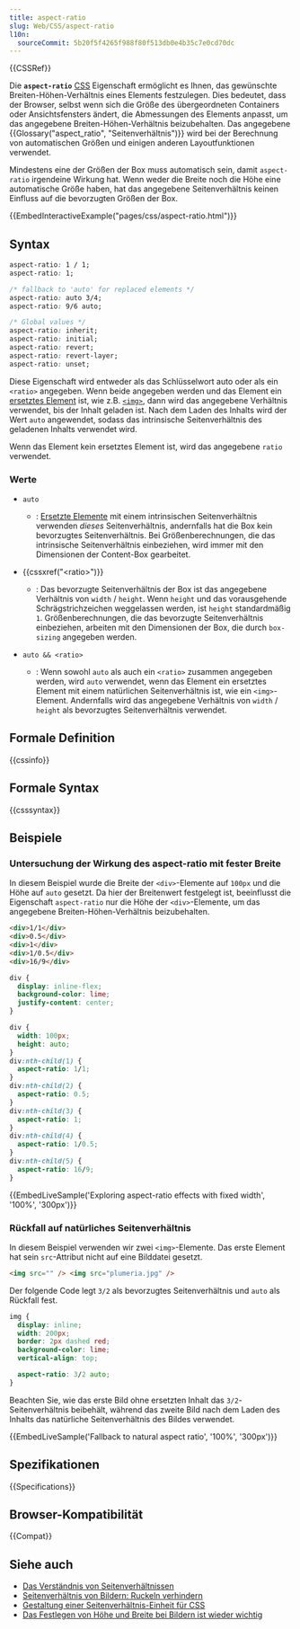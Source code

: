 ```yaml
---
title: aspect-ratio
slug: Web/CSS/aspect-ratio
l10n:
  sourceCommit: 5b20f5f4265f988f80f513db0e4b35c7e0cd70dc
---
```


{{CSSRef}}

Die **`aspect-ratio`** [CSS](/de/docs/Web/CSS) Eigenschaft ermöglicht es Ihnen, das gewünschte Breiten-Höhen-Verhältnis eines Elements festzulegen. Dies bedeutet, dass der Browser, selbst wenn sich die Größe des übergeordneten Containers oder Ansichtsfensters ändert, die Abmessungen des Elements anpasst, um das angegebene Breiten-Höhen-Verhältnis beizubehalten. Das angegebene {{Glossary("aspect_ratio", "Seitenverhältnis")}} wird bei der Berechnung von automatischen Größen und einigen anderen Layoutfunktionen verwendet.

Mindestens eine der Größen der Box muss automatisch sein, damit `aspect-ratio` irgendeine Wirkung hat. Wenn weder die Breite noch die Höhe eine automatische Größe haben, hat das angegebene Seitenverhältnis keinen Einfluss auf die bevorzugten Größen der Box.

{{EmbedInteractiveExample("pages/css/aspect-ratio.html")}}

## Syntax

```css
aspect-ratio: 1 / 1;
aspect-ratio: 1;

/* fallback to 'auto' for replaced elements */
aspect-ratio: auto 3/4;
aspect-ratio: 9/6 auto;

/* Global values */
aspect-ratio: inherit;
aspect-ratio: initial;
aspect-ratio: revert;
aspect-ratio: revert-layer;
aspect-ratio: unset;
```

Diese Eigenschaft wird entweder als das Schlüsselwort auto oder als ein `<ratio>` angegeben. Wenn beide angegeben werden und das Element ein [ersetztes Element](/de/docs/Web/CSS/Replaced_element) ist, wie z.B. [`<img>`](/de/docs/Web/HTML/Element/img), dann wird das angegebene Verhältnis verwendet, bis der Inhalt geladen ist. Nach dem Laden des Inhalts wird der Wert `auto` angewendet, sodass das intrinsische Seitenverhältnis des geladenen Inhalts verwendet wird.

Wenn das Element kein ersetztes Element ist, wird das angegebene `ratio` verwendet.

### Werte

- `auto`

  - : [Ersetzte Elemente](/de/docs/Web/CSS/Replaced_element) mit einem intrinsischen Seitenverhältnis verwenden _dieses_ Seitenverhältnis, andernfalls hat die Box kein bevorzugtes Seitenverhältnis. Bei Größenberechnungen, die das intrinsische Seitenverhältnis einbeziehen, wird immer mit den Dimensionen der Content-Box gearbeitet.

- {{cssxref("&lt;ratio&gt;")}}

  - : Das bevorzugte Seitenverhältnis der Box ist das angegebene Verhältnis von `width` / `height`. Wenn `height` und das vorausgehende Schrägstrichzeichen weggelassen werden, ist `height` standardmäßig `1`. Größenberechnungen, die das bevorzugte Seitenverhältnis einbeziehen, arbeiten mit den Dimensionen der Box, die durch `box-sizing` angegeben werden.

- `auto && <ratio>`

  - : Wenn sowohl `auto` als auch ein `<ratio>` zusammen angegeben werden, wird `auto` verwendet, wenn das Element ein ersetztes Element mit einem natürlichen Seitenverhältnis ist, wie ein `<img>`-Element. Andernfalls wird das angegebene Verhältnis von `width` / `height` als bevorzugtes Seitenverhältnis verwendet.

## Formale Definition

{{cssinfo}}

## Formale Syntax

{{csssyntax}}

## Beispiele

### Untersuchung der Wirkung des aspect-ratio mit fester Breite

In diesem Beispiel wurde die Breite der `<div>`-Elemente auf `100px` und die Höhe auf `auto` gesetzt. Da hier der Breitenwert festgelegt ist, beeinflusst die Eigenschaft `aspect-ratio` nur die Höhe der `<div>`-Elemente, um das angegebene Breiten-Höhen-Verhältnis beizubehalten.

```html hidden
<div>1/1</div>
<div>0.5</div>
<div>1</div>
<div>1/0.5</div>
<div>16/9</div>
```

```css hidden
div {
  display: inline-flex;
  background-color: lime;
  justify-content: center;
}
```

```css
div {
  width: 100px;
  height: auto;
}
div:nth-child(1) {
  aspect-ratio: 1/1;
}
div:nth-child(2) {
  aspect-ratio: 0.5;
}
div:nth-child(3) {
  aspect-ratio: 1;
}
div:nth-child(4) {
  aspect-ratio: 1/0.5;
}
div:nth-child(5) {
  aspect-ratio: 16/9;
}
```

{{EmbedLiveSample('Exploring aspect-ratio effects with fixed width', '100%', '300px')}}

### Rückfall auf natürliches Seitenverhältnis

In diesem Beispiel verwenden wir zwei `<img>`-Elemente. Das erste Element hat sein `src`-Attribut nicht auf eine Bilddatei gesetzt.

```html
<img src="" /> <img src="plumeria.jpg" />
```

Der folgende Code legt `3/2` als bevorzugtes Seitenverhältnis und `auto` als Rückfall fest.

```css
img {
  display: inline;
  width: 200px;
  border: 2px dashed red;
  background-color: lime;
  vertical-align: top;

  aspect-ratio: 3/2 auto;
}
```

Beachten Sie, wie das erste Bild ohne ersetzten Inhalt das `3/2`-Seitenverhältnis beibehält, während das zweite Bild nach dem Laden des Inhalts das natürliche Seitenverhältnis des Bildes verwendet.

{{EmbedLiveSample('Fallback to natural aspect ratio', '100%', '300px')}}

## Spezifikationen

{{Specifications}}

## Browser-Kompatibilität

{{Compat}}

## Siehe auch

- [Das Verständnis von Seitenverhältnissen](/de/docs/Web/CSS/CSS_box_sizing/Understanding_aspect-ratio)
- [Seitenverhältnis von Bildern: Ruckeln verhindern](/de/docs/Learn_web_development/Extensions/Performance/Multimedia#rendering_strategy_preventing_jank_when_loading_images)
- [Gestaltung einer Seitenverhältnis-Einheit für CSS](https://www.smashingmagazine.com/2019/03/aspect-ratio-unit-css/)
- [Das Festlegen von Höhe und Breite bei Bildern ist wieder wichtig](https://www.smashingmagazine.com/2020/03/setting-height-width-images-important-again/)
